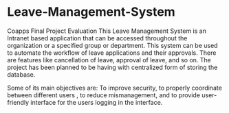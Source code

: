 # Leave-Management-System
Coapps Final Project Evaluation
This Leave Management System is an Intranet based application that can be accessed throughout the organization or a specified group or department. This system can be used to automate the workflow of leave applications and their approvals. There are features like cancellation of leave, approval of leave, and so on. The project has been planned to be having with centralized form of  storing the database.

Some of its main objectives are:
To improve security, to properly coordinate between different users , to reduce mismanagement, and to provide user-friendly interface for the users logging in the interface.
